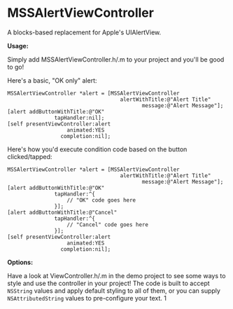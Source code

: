# MSSAlertViewController
A blocks-based replacement for Apple's UIAlertView.

<b>Usage:</b>

Simply add MSSAlertViewController.h/.m to your project and you'll be good to go!


Here's a basic, "OK only" alert:

    MSSAlertViewController *alert = [MSSAlertViewController 
                                        alertWithTitle:@"Alert Title" 
                                               message:@"Alert Message"];
    [alert addButtonWithTitle:@"OK" 
                   tapHandler:nil];
    [self presentViewController:alert
                       animated:YES
                     completion:nil];


Here's how you'd execute condition code based on the button clicked/tapped:

    MSSAlertViewController *alert = [MSSAlertViewController 
                                        alertWithTitle:@"Alert Title" 
                                               message:@"Alert Message"];
    [alert addButtonWithTitle:@"OK" 
                   tapHandler:^{
                       // "OK" code goes here
                   }];
    [alert addButtonWithTitle:@"Cancel" 
                   tapHandler:^{
                       // "Cancel" code goes here
                   }];                   
    [self presentViewController:alert
                       animated:YES
                     completion:nil];


<b>Options:</b>

Have a look at ViewController.h/.m in the demo project to see some ways to style
and use the controller in your project! The code is built to accept `NSString` values
and apply default styling to all of them, or you can supply `NSAttributedString`
values to pre-configure your text. 1
